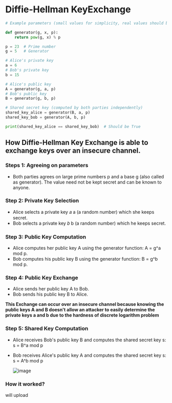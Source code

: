 # Diffie-Hellman KeyExchange

```python
# Example parameters (small values for simplicity, real values should be much larger)

def generator(g, x, p):
    return pow(g, x) % p

p = 23  # Prime number
g = 5   # Generator

# Alice's private key
a = 6
# Bob's private key
b = 15

# Alice's public key
A = generator(g, a, p)
# Bob's public key
B = generator(g, b, p)

# Shared secret key (computed by both parties independently)
shared_key_alice = generator(B, a, p)
shared_key_bob = generator(A, b, p)

print(shared_key_alice == shared_key_bob)  # Should be True

```
## How Diffie-Hellman Key Exchange is able to exchange keys over an insecure channel. 

### **Steps 1:** Agreeing on parameters
- Both parties agrees on large prime numbers p and a base g (also called as generator). The value need not be kept secret and can be known to anyone. 

### **Step 2:** Private Key Selection
 - Alice selects a private key 𝑎 a (a random number) which she keeps secret.
 - Bob selects a private key 𝑏 b (a random number) which he keeps secret.

### **Step 3:** Public Key Computation
 - Alice computes her public key A using the generator function: A = g^a mod p.
 - Bob computes his public key B using the generator function: B = g^b mod p. 

### **Step 4:** Public Key Exchange
 - Alice sends her public key A to Bob.
 - Bob sends his public key B to Alice.

**This Exchange can occur over an insecure channel because knowing the public keys A and B doesn't allow an attacker to easily determine the private keys a and b due to the hardness of discrete logarithm problem**

### **Step 5:** Shared Key Computation
- Alice receives Bob's public key B and computes the shared secret key s: s = B^a mod p
- Bob receives Alice's public key A and computes the shared secret key s: s = A^b mod p

  ![image](https://github.com/ShudarsanRegmi/myDigiNotes/assets/65646203/638b5087-e10f-4919-9c7c-0b23dc753198)

### How it worked?
 will upload
